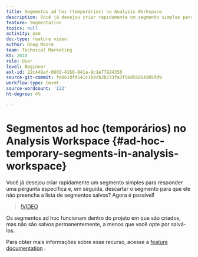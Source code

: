 ```yaml
---
title: Segmentos ad hoc (temporários) no Analysis Workspace
description: Você já desejou criar rapidamente um segmento simples para responder uma pergunta específica e, em seguida, descartar o segmento para que ele não preencha a lista de segmentos salvos? Agora é possível!
feature: Segmentation
topics: null
activity: use
doc-type: feature video
author: Doug Moore
team: Technical Marketing
kt: 2010
role: User
level: Beginner
exl-id: 22c449af-0660-4166-841a-9c1e77924350
source-git-commit: fe861dfd541c1b9cb3b233fa3f56d55054305fd9
workflow-type: tm+mt
source-wordcount: '122'
ht-degree: 4%

---
```


# Segmentos ad hoc (temporários) no Analysis Workspace {#ad-hoc-temporary-segments-in-analysis-workspace}

Você já desejou criar rapidamente um segmento simples para responder uma pergunta específica e, em seguida, descartar o segmento para que ele não preencha a lista de segmentos salvos? Agora é possível!

>[!VIDEO](https://video.tv.adobe.com/v/23978/?quality=12)

Os segmentos ad hoc funcionam dentro do projeto em que são criados, mas não são salvos permanentemente, a menos que você opte por salvá-los.

Para obter mais informações sobre esse recurso, acesse a [feature documentation](https://experienceleague.adobe.com/docs/analytics/analyze/analysis-workspace/components/t-freeform-project-segment.html?lang=en) .
